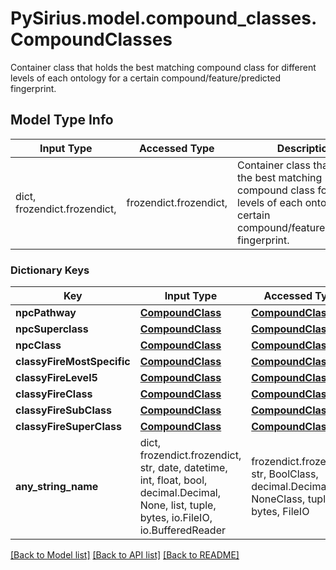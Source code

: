 # PySirius.model.compound_classes.CompoundClasses

Container class that holds the best matching compound class for different levels of each ontology for a  certain compound/feature/predicted fingerprint.

## Model Type Info
Input Type | Accessed Type | Description | Notes
------------ | ------------- | ------------- | -------------
dict, frozendict.frozendict,  | frozendict.frozendict,  | Container class that holds the best matching compound class for different levels of each ontology for a  certain compound/feature/predicted fingerprint. | 

### Dictionary Keys
Key | Input Type | Accessed Type | Description | Notes
------------ | ------------- | ------------- | ------------- | -------------
**npcPathway** | [**CompoundClass**](CompoundClass.md) | [**CompoundClass**](CompoundClass.md) |  | [optional] 
**npcSuperclass** | [**CompoundClass**](CompoundClass.md) | [**CompoundClass**](CompoundClass.md) |  | [optional] 
**npcClass** | [**CompoundClass**](CompoundClass.md) | [**CompoundClass**](CompoundClass.md) |  | [optional] 
**classyFireMostSpecific** | [**CompoundClass**](CompoundClass.md) | [**CompoundClass**](CompoundClass.md) |  | [optional] 
**classyFireLevel5** | [**CompoundClass**](CompoundClass.md) | [**CompoundClass**](CompoundClass.md) |  | [optional] 
**classyFireClass** | [**CompoundClass**](CompoundClass.md) | [**CompoundClass**](CompoundClass.md) |  | [optional] 
**classyFireSubClass** | [**CompoundClass**](CompoundClass.md) | [**CompoundClass**](CompoundClass.md) |  | [optional] 
**classyFireSuperClass** | [**CompoundClass**](CompoundClass.md) | [**CompoundClass**](CompoundClass.md) |  | [optional] 
**any_string_name** | dict, frozendict.frozendict, str, date, datetime, int, float, bool, decimal.Decimal, None, list, tuple, bytes, io.FileIO, io.BufferedReader | frozendict.frozendict, str, BoolClass, decimal.Decimal, NoneClass, tuple, bytes, FileIO | any string name can be used but the value must be the correct type | [optional]

[[Back to Model list]](../../README.md#documentation-for-models) [[Back to API list]](../../README.md#documentation-for-api-endpoints) [[Back to README]](../../README.md)

